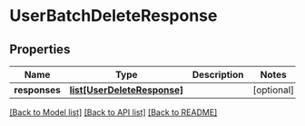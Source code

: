 # UserBatchDeleteResponse

## Properties
Name | Type | Description | Notes
------------ | ------------- | ------------- | -------------
**responses** | [**list[UserDeleteResponse]**](UserDeleteResponse.md) |  | [optional] 

[[Back to Model list]](../README.md#documentation-for-models) [[Back to API list]](../README.md#documentation-for-api-endpoints) [[Back to README]](../README.md)


